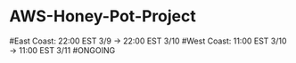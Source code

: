 # AWS-Honey-Pot-Project
#East Coast: 22:00 EST 3/9 -> 22:00 EST 3/10
#West Coast: 11:00 EST 3/10 -> 11:00 EST 3/11
#ONGOING
